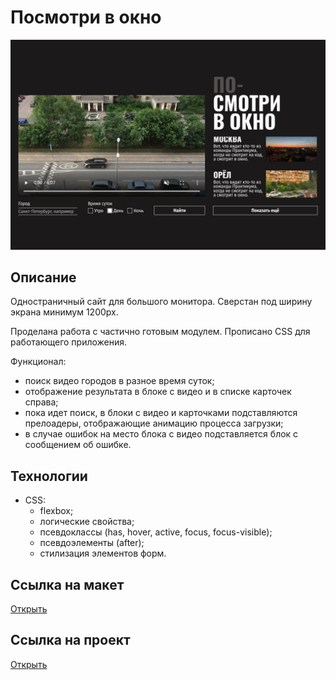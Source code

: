 <h1>Посмотри в окно</h1>
<img src="./images/project.png">
<h2>Описание</h2>
<p>Одностраничный сайт для большого монитора. Сверстан под ширину экрана минимум 1200px.</p>
<p>Проделана работа с частично готовым модулем. Прописано CSS для работающего приложения.</p>
<p>Функционал:</p>
<ul>
  <li>поиск видео городов в разное время суток;</li>
  <li>отображение результата в блоке с видео и в списке карточек справа;</li>
  <li>пока идет поиск, в блоки с видео и карточками подставляются прелоадеры, отображающие анимацию процесса загрузки;</li>
  <li>в случае ошибок на место блока с видео подставляется блок с сообщением об ошибке.</li>
</ul>
<h2>Технологии</h2>
<ul>
  <li>CSS:
    <ul>
      <li>flexbox;</li>
      <li>логические свойства;</li>
      <li>псевдоклассы (has, hover, active, focus, focus-visible);</li>
      <li>псевдоэлементы (after);</li>
      <li>стилизация элементов форм.</li>
    </ul>
  </li>
</ul>
<h2>Ссылка на макет</h2>
<a href="https://www.figma.com/file/QHcvX1RsUI89CulRB7HLk6/%234-Посмотри-в-окно?node-id=0%3A1&t=tJOMMSaw5EIu481X-1">Открыть</a>
<h2>Ссылка на проект</h2>
<a href="">Открыть</a>